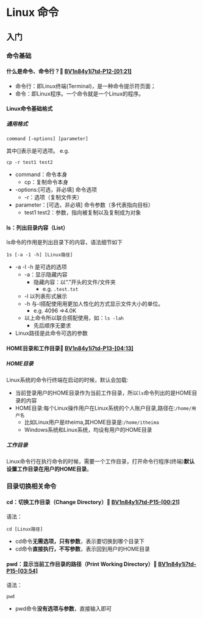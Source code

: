 # Linux 命令

## 入门

### 命令基础

#### 什么是命令、命令行？🔗 [BV1n84y1i7td-P12-[01:21]](https://www.bilibili.com/video/BV1n84y1i7td?p=12&t=81.8)

- 命令行：即Linux终端(Terminal)，是一种命令提示符页面；
- 命令：即Linux程序。一个命令就是一个Linux的程序。

#### Linux命令基础格式

##### 通用格式

```linux
command [-options] [parameter]
```

其中[]表示是可选项。
e.g.

```linux
cp -r test1 test2
```

- command：命令本身
  - cp：复制命令本身
- -options:[可选，非必填] 命令选项
  - -r：选项（复制文件夹）
- parameter：[可选，非必填] 命令参数（多代表指向目标）
  - test1 test2：参数，指向被复制以及复制成为对象

#### ls：列出目录内容（List）

  ls命令的作用是列出目录下的内容，语法细节如下

```linux
1s [-a -1 -h] [Linux路径]
```

- -a -l -h 是可选的选项
  - -a：显示隐藏内容
    - 隐藏内容：以“.”开头的文件/文件夹
      - e.g. `.test.txt`
  - -l 以列表形式展示
  - -h 与-l搭配使用用更加人性化的方式显示文件大小的单位。
    - e.g. 4096 =>4.0K
  - 以上命令所以联合搭配使用，如：`ls -lah`
    - 先后顺序无要求
- Linux路径是此命令可选的参数

#### HOME目录和工作目录🔗 [BV1n84y1i7td-P13-[04:13]](https://www.bilibili.com/video/BV1n84y1i7td?p=13&t=253.7)

##### HOME目录

Linux系统的命令行终端在启动的时候，默认会加载:

- 当前登录用户的HOME目录作为当前工作目录，所以`ls`命令列出的是HOME目录的内容
- HOME目录:每个Linux操作用户在Linux系统的个人账户目录,路径在:`/home/用户名`
  - 比如Linux用户是itheima,其HOME目录是:`/home/itheima`
  - Windows系统和Linux系统，均设有用户的HOME目录

##### 工作目录

Linux命令行在执行命令的时候，需要一个工作目录，打开命令行程序(终端)**默认设置工作目录在用户的HOME目录**。

### 目录切换相关命令

#### cd：切换工作目录（Change Directory）🔗 [BV1n84y1i7td-P15-[00:21]](https://www.bilibili.com/video/BV1n84y1i7td?p=15&t=21.4)

语法：

```linux
cd [Linux路径]
```

- cd命令**无需选项，只有参数**，表示要切换到哪个目录下
- cd命令**直接执行，不写参数**，表示回到用户的HOME目录

#### pwd：显示当前工作目录的路径（Print Working Directory）🔗 [BV1n84y1i7td-P15-[03:54]](https://www.bilibili.com/video/BV1n84y1i7td?p=15&t=234.3)

语法：

```linux
pwd
```

- pwd命令**没有选项与参数**，直接输入即可
